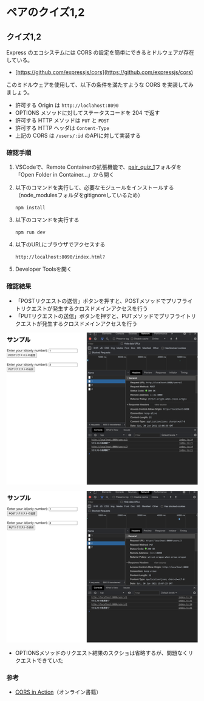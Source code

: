 # ペアのクイズ1,2

## クイズ1,2

Express のエコシステムには CORS の設定を簡単にできるミドルウェアが存在している。

- [https://github.com/expressjs/cors](https://github.com/expressjs/cors)

このミドルウェアを使用して、以下の条件を満たすような CORS を実装してみましょう。

- 許可する Origin は `http://loclahost:8090`
- OPTIONS メソッドに対してステータスコードを 204 で返す
- 許可する HTTP メソッドは `PUT` と `POST`
- 許可する HTTP ヘッダは `Content-Type`
- 上記の CORS は `/users/:id` のAPIに対して実装する

### 確認手順

1. VSCodeで、Remote Containerの拡張機能で、[pair_quiz_1](../pair_quiz_1)フォルダを「Open Folder in Container...」から開く
2. 以下のコマンドを実行して、必要なモジュールをインストールする（node_modulesフォルダをgitignoreしているため）

   `npm install`
3. 以下のコマンドを実行する

   `npm run dev`
4. 以下のURLにブラウザでアクセスする

   `http://localhost:8090/index.html?`
5. Developer Toolsを開く

### 確認結果

- 「POSTリクエストの送信」ボタンを押すと、POSTメソッドでプリフライトリクエストが発生するクロスドメインアクセスを行う
- 「PUTリクエストの送信」ボタンを押すと、PUTメソッドでプリフライトリクエストが発生するクロスドメインアクセスを行う

![](../../../../../assets/cors_post_quiz_result.png)

![](../../../../../assets/cors_put_quiz_result.png)

- OPTIONSメソッドのリクエスト結果のスクショは省略するが、問題なくリクエストできていた

### 参考

- [CORS in Action](https://livebook.manning.com/book/cors-in-action/table-of-contents/)（オンライン書籍）